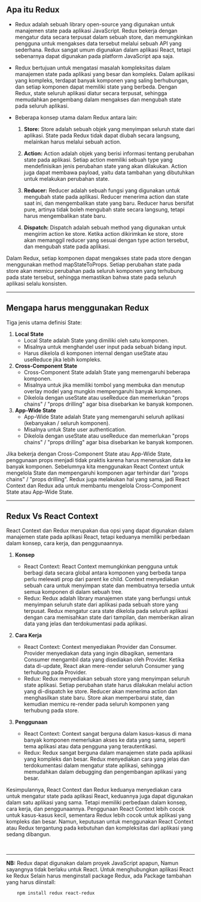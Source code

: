 ## Apa itu Redux

- Redux adalah sebuah library open-source yang digunakan untuk manajemen state pada aplikasi JavaScript. Redux bekerja dengan mengatur data secara terpusat dalam sebuah store, dan memungkinkan pengguna untuk mengakses data tersebut melalui sebuah API yang sederhana. Redux sangat umum digunakan dalam aplikasi React, tetapi sebenarnya dapat digunakan pada platform JavaScript apa saja.

- Redux bertujuan untuk mengatasi masalah kompleksitas dalam manajemen state pada aplikasi yang besar dan kompleks. Dalam aplikasi yang kompleks, terdapat banyak komponen yang saling berhubungan, dan setiap komponen dapat memiliki state yang berbeda. Dengan Redux, state seluruh aplikasi diatur secara terpusat, sehingga memudahkan pengembang dalam mengakses dan mengubah state pada seluruh aplikasi.

- Beberapa konsep utama dalam Redux antara lain:

    1. <strong>Store:</strong> Store adalah sebuah objek yang menyimpan seluruh state dari aplikasi. State pada Redux tidak dapat diubah secara langsung, melainkan harus melalui sebuah action.

    2. <strong>Action:</strong> Action adalah objek yang berisi informasi tentang perubahan state pada aplikasi. Setiap action memiliki sebuah type yang mendefinisikan jenis perubahan state yang akan dilakukan. Action juga dapat membawa payload, yaitu data tambahan yang dibutuhkan untuk melakukan perubahan state.

    3. <strong>Reducer:</strong> Reducer adalah sebuah fungsi yang digunakan untuk mengubah state pada aplikasi. Reducer menerima action dan state saat ini, dan mengembalikan state yang baru. Reducer harus bersifat pure, artinya tidak boleh mengubah state secara langsung, tetapi harus mengembalikan state baru.

    4. <strong>Dispatch:</strong> Dispatch adalah sebuah method yang digunakan untuk mengirim action ke store. Ketika action dikirimkan ke store, store akan memanggil reducer yang sesuai dengan type action tersebut, dan mengubah state pada aplikasi.

Dalam Redux, setiap komponen dapat mengakses state pada store dengan menggunakan method mapStateToProps. Setiap perubahan state pada store akan memicu perubahan pada seluruh komponen yang terhubung pada state tersebut, sehingga memastikan bahwa state pada seluruh aplikasi selalu konsisten.

<hr>

## Mengapa harus menggunakan Redux

Tiga jenis utama definisi State:

1. <strong>Local State</strong>
    - Local State adalah State yang dimiliki oleh satu komponen.
    - Misalnya untuk menghandel user input pada sebuah bidang input.
    - Harus dikelola di komponen internal dengan useState atau useReduce jika lebih kompleks.
2. <strong>Cross-Component State</strong>
    - Cross-Component State adalah State yang memengaruhi beberapa komponen.
    - Misalnya untuk jika memiliki tombol yang membuka dan menutup overlay model yang mungkin mempengaruhi banyak komponen.
    - Dikelola dengan useState atau useReduce dan memerlukan "props chains" / "props drilling" agar bisa disebarkan ke banyak komponen.
3. <strong>App-Wide State</strong>
    - App-Wide State adalah State yang memengaruhi seluruh aplikasi (kebanyakan / seluruh komponen).
    - Misalnya untuk State user authentication.
    - Dikelola dengan useState atau useReduce dan memerlukan "props chains" / "props drilling" agar bisa disebarkan ke banyak komponen.

Jika bekerja dengan Cross-Component State atau App-Wide State, penggunaan props menjadi tidak praktis karena harus meneruskan data ke banyak komponen. Sebelumnya kita menggunakan React Context untuk mengelola State dan mempengaruhi komponen agar terhindar dari "props chains" / "props drilling". Redux juga melakukan hal yang sama, jadi React Context dan Redux ada untuk membantu mengelola Cross-Component State atau App-Wide State.
   
<hr>   
    
## Redux Vs React Context

React Context dan Redux merupakan dua opsi yang dapat digunakan dalam manajemen state pada aplikasi React, tetapi keduanya memiliki perbedaan dalam konsep, cara kerja, dan penggunaannya.

1. <strong>Konsep</strong>
    - React Context: React Context memungkinkan pengguna untuk berbagi data secara global antara komponen yang berbeda tanpa perlu melewati prop dari parent ke child. Context menyediakan sebuah cara untuk menyimpan state dan membuatnya tersedia untuk semua komponen di dalam sebuah tree.
    - Redux: Redux adalah library manajemen state yang berfungsi untuk menyimpan seluruh state dari aplikasi pada sebuah store yang terpusat. Redux mengatur cara state dikelola pada seluruh aplikasi dengan cara memisahkan state dari tampilan, dan memberikan aliran data yang jelas dan terdokumentasi pada aplikasi.

2. <strong>Cara Kerja</strong>
    - React Context: Context menyediakan Provider dan Consumer. Provider menyediakan data yang ingin dibagikan, sementara Consumer mengambil data yang disediakan oleh Provider. Ketika data di-update, React akan mere-render seluruh Consumer yang terhubung pada Provider.
    - Redux: Redux menyediakan sebuah store yang menyimpan seluruh state aplikasi. Setiap perubahan state harus dilakukan melalui action yang di-dispatch ke store. Reducer akan menerima action dan menghasilkan state baru. Store akan memperbarui state, dan kemudian memicu re-render pada seluruh komponen yang terhubung pada store.

3. <strong>Penggunaan</strong>
    - React Context: Context sangat berguna dalam kasus-kasus di mana banyak komponen memerlukan akses ke data yang sama, seperti tema aplikasi atau data pengguna yang terautentikasi.
    - Redux: Redux sangat berguna dalam manajemen state pada aplikasi yang kompleks dan besar. Redux menyediakan cara yang jelas dan terdokumentasi dalam mengatur state aplikasi, sehingga memudahkan dalam debugging dan pengembangan aplikasi yang besar.

Kesimpulannya, React Context dan Redux keduanya menyediakan cara untuk mengatur state pada aplikasi React, keduannya juga dapat digunakan dalam satu aplikasi yang sama. Tetapi memiliki perbedaan dalam konsep, cara kerja, dan penggunaannya. Penggunaan React Context lebih cocok untuk kasus-kasus kecil, sementara Redux lebih cocok untuk aplikasi yang kompleks dan besar. Namun, keputusan untuk menggunakan React Context atau Redux tergantung pada kebutuhan dan kompleksitas dari aplikasi yang sedang dibangun.

<br />

<hr>

<strong>NB:</strong>
Redux dapat digunakan dalam proyek JavaScript apapun, Namun sayangnya tidak berlaku untuk React. Untuk menghubungkan aplikasi React ke Redux Selain harus menginstall package Redux, ada Package tambahan yang harus diinstall:
        
        npm install redux react-redux
        